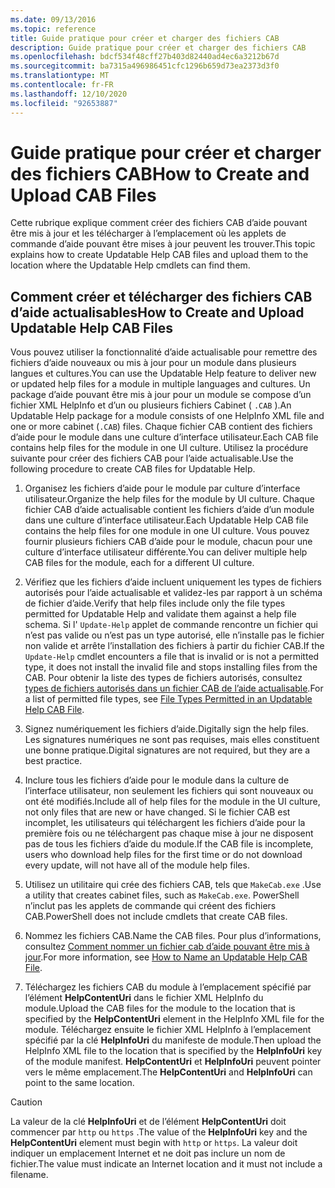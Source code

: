 ```yaml
---
ms.date: 09/13/2016
ms.topic: reference
title: Guide pratique pour créer et charger des fichiers CAB
description: Guide pratique pour créer et charger des fichiers CAB
ms.openlocfilehash: bdcf534f48cff27b403d82440ad4ec6a3212b67d
ms.sourcegitcommit: ba7315a496986451cfc1296b659d73ea2373d3f0
ms.translationtype: MT
ms.contentlocale: fr-FR
ms.lasthandoff: 12/10/2020
ms.locfileid: "92653887"
---
```

# <a name="how-to-create-and-upload-cab-files"></a><span data-ttu-id="7aa7d-103">Guide pratique pour créer et charger des fichiers CAB</span><span class="sxs-lookup"><span data-stu-id="7aa7d-103">How to Create and Upload CAB Files</span></span>

<span data-ttu-id="7aa7d-104">Cette rubrique explique comment créer des fichiers CAB d’aide pouvant être mis à jour et les télécharger à l’emplacement où les applets de commande d’aide pouvant être mises à jour peuvent les trouver.</span><span class="sxs-lookup"><span data-stu-id="7aa7d-104">This topic explains how to create Updatable Help CAB files and upload them to the location where the Updatable Help cmdlets can find them.</span></span>

## <a name="how-to-create-and-upload-updatable-help-cab-files"></a><span data-ttu-id="7aa7d-105">Comment créer et télécharger des fichiers CAB d’aide actualisables</span><span class="sxs-lookup"><span data-stu-id="7aa7d-105">How to Create and Upload Updatable Help CAB Files</span></span>

<span data-ttu-id="7aa7d-106">Vous pouvez utiliser la fonctionnalité d’aide actualisable pour remettre des fichiers d’aide nouveaux ou mis à jour pour un module dans plusieurs langues et cultures.</span><span class="sxs-lookup"><span data-stu-id="7aa7d-106">You can use the Updatable Help feature to deliver new or updated help files for a module in multiple languages and cultures.</span></span> <span data-ttu-id="7aa7d-107">Un package d’aide pouvant être mis à jour pour un module se compose d’un fichier XML HelpInfo et d’un ou plusieurs fichiers Cabinet ( `.CAB` ).</span><span class="sxs-lookup"><span data-stu-id="7aa7d-107">An Updatable Help package for a module consists of one HelpInfo XML file and one or more cabinet (`.CAB`) files.</span></span> <span data-ttu-id="7aa7d-108">Chaque fichier CAB contient des fichiers d’aide pour le module dans une culture d’interface utilisateur.</span><span class="sxs-lookup"><span data-stu-id="7aa7d-108">Each CAB file contains help files for the module in one UI culture.</span></span> <span data-ttu-id="7aa7d-109">Utilisez la procédure suivante pour créer des fichiers CAB pour l’aide actualisable.</span><span class="sxs-lookup"><span data-stu-id="7aa7d-109">Use the following procedure to create CAB files for Updatable Help.</span></span>

1. <span data-ttu-id="7aa7d-110">Organisez les fichiers d’aide pour le module par culture d’interface utilisateur.</span><span class="sxs-lookup"><span data-stu-id="7aa7d-110">Organize the help files for the module by UI culture.</span></span> <span data-ttu-id="7aa7d-111">Chaque fichier CAB d’aide actualisable contient les fichiers d’aide d’un module dans une culture d’interface utilisateur.</span><span class="sxs-lookup"><span data-stu-id="7aa7d-111">Each Updatable Help CAB file contains the help files for one module in one UI culture.</span></span> <span data-ttu-id="7aa7d-112">Vous pouvez fournir plusieurs fichiers CAB d’aide pour le module, chacun pour une culture d’interface utilisateur différente.</span><span class="sxs-lookup"><span data-stu-id="7aa7d-112">You can deliver multiple help CAB files for the module, each for a different UI culture.</span></span>

1. <span data-ttu-id="7aa7d-113">Vérifiez que les fichiers d’aide incluent uniquement les types de fichiers autorisés pour l’aide actualisable et validez-les par rapport à un schéma de fichier d’aide.</span><span class="sxs-lookup"><span data-stu-id="7aa7d-113">Verify that help files include only the file types permitted for Updatable Help and validate them against a help file schema.</span></span> <span data-ttu-id="7aa7d-114">Si l' `Update-Help` applet de commande rencontre un fichier qui n’est pas valide ou n’est pas un type autorisé, elle n’installe pas le fichier non valide et arrête l’installation des fichiers à partir du fichier CAB.</span><span class="sxs-lookup"><span data-stu-id="7aa7d-114">If the `Update-Help` cmdlet encounters a file that is invalid or is not a permitted type, it does not install the invalid file and stops installing files from the CAB.</span></span> <span data-ttu-id="7aa7d-115">Pour obtenir la liste des types de fichiers autorisés, consultez [types de fichiers autorisés dans un fichier CAB de l’aide actualisable](./file-types-permitted-in-an-updatable-help-cab-file.md).</span><span class="sxs-lookup"><span data-stu-id="7aa7d-115">For a list of permitted file types, see [File Types Permitted in an Updatable Help CAB File](./file-types-permitted-in-an-updatable-help-cab-file.md).</span></span>

1. <span data-ttu-id="7aa7d-116">Signez numériquement les fichiers d’aide.</span><span class="sxs-lookup"><span data-stu-id="7aa7d-116">Digitally sign the help files.</span></span> <span data-ttu-id="7aa7d-117">Les signatures numériques ne sont pas requises, mais elles constituent une bonne pratique.</span><span class="sxs-lookup"><span data-stu-id="7aa7d-117">Digital signatures are not required, but they are a best practice.</span></span>

1. <span data-ttu-id="7aa7d-118">Inclure tous les fichiers d’aide pour le module dans la culture de l’interface utilisateur, non seulement les fichiers qui sont nouveaux ou ont été modifiés.</span><span class="sxs-lookup"><span data-stu-id="7aa7d-118">Include all of help files for the module in the UI culture, not only files that are new or have changed.</span></span> <span data-ttu-id="7aa7d-119">Si le fichier CAB est incomplet, les utilisateurs qui téléchargent les fichiers d’aide pour la première fois ou ne téléchargent pas chaque mise à jour ne disposent pas de tous les fichiers d’aide du module.</span><span class="sxs-lookup"><span data-stu-id="7aa7d-119">If the CAB file is incomplete, users who download help files for the first time or do not download every update, will not have all of the module help files.</span></span>

1. <span data-ttu-id="7aa7d-120">Utilisez un utilitaire qui crée des fichiers CAB, tels que `MakeCab.exe` .</span><span class="sxs-lookup"><span data-stu-id="7aa7d-120">Use a utility that creates cabinet files, such as `MakeCab.exe`.</span></span> <span data-ttu-id="7aa7d-121">PowerShell n’inclut pas les applets de commande qui créent des fichiers CAB.</span><span class="sxs-lookup"><span data-stu-id="7aa7d-121">PowerShell does not include cmdlets that create CAB files.</span></span>

1. <span data-ttu-id="7aa7d-122">Nommez les fichiers CAB.</span><span class="sxs-lookup"><span data-stu-id="7aa7d-122">Name the CAB files.</span></span> <span data-ttu-id="7aa7d-123">Pour plus d’informations, consultez [Comment nommer un fichier cab d’aide pouvant être mis à jour](./how-to-name-an-updatable-help-cab-file.md).</span><span class="sxs-lookup"><span data-stu-id="7aa7d-123">For more information, see [How to Name an Updatable Help CAB File](./how-to-name-an-updatable-help-cab-file.md).</span></span>

1. <span data-ttu-id="7aa7d-124">Téléchargez les fichiers CAB du module à l’emplacement spécifié par l’élément **HelpContentUri** dans le fichier XML HelpInfo du module.</span><span class="sxs-lookup"><span data-stu-id="7aa7d-124">Upload the CAB files for the module to the location that is specified by the **HelpContentUri** element in the HelpInfo XML file for the module.</span></span> <span data-ttu-id="7aa7d-125">Téléchargez ensuite le fichier XML HelpInfo à l’emplacement spécifié par la clé **HelpInfoUri** du manifeste de module.</span><span class="sxs-lookup"><span data-stu-id="7aa7d-125">Then upload the HelpInfo XML file to the location that is specified by the **HelpInfoUri** key of the module manifest.</span></span> <span data-ttu-id="7aa7d-126">**HelpContentUri** et **HelpInfoUri** peuvent pointer vers le même emplacement.</span><span class="sxs-lookup"><span data-stu-id="7aa7d-126">The **HelpContentUri** and **HelpInfoUri** can point to the same location.</span></span>

> [!CAUTION]
> <span data-ttu-id="7aa7d-127">La valeur de la clé **HelpInfoUri** et de l’élément **HelpContentUri** doit commencer par `http` ou `https` .</span><span class="sxs-lookup"><span data-stu-id="7aa7d-127">The value of the **HelpInfoUri** key and the **HelpContentUri** element must begin with `http` or `https`.</span></span> <span data-ttu-id="7aa7d-128">La valeur doit indiquer un emplacement Internet et ne doit pas inclure un nom de fichier.</span><span class="sxs-lookup"><span data-stu-id="7aa7d-128">The value must indicate an Internet location and it must not include a filename.</span></span>
